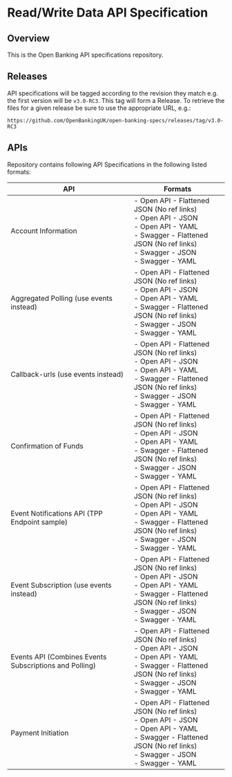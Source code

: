 # Read/Write Data API Specification

## Overview

This is the Open Banking API specifications repository.

## Releases

API specifications will be tagged according to the revision they match e.g. the first version will be `v3.0-RC3`. This tag will form a Release. To retrieve the files for a given release be sure to use the appropriate URL, e.g.:

```https://github.com/OpenBankingUK/open-banking-specs/releases/tag/v3.0-RC3```

## APIs

Repository contains following API Specifications in the following listed formats:

|API|Formats|
|---|---|
|Account Information|- Open API - Flattened JSON (No ref links)<BR/>- Open API - JSON<BR/>- Open API - YAML<BR/>- Swagger - Flattened JSON (No ref links)<BR/>- Swagger - JSON<BR/>- Swagger - YAML|
|Aggregated Polling (use events instead)|- Open API - Flattened JSON (No ref links)<BR/>- Open API - JSON<BR/>- Open API - YAML<BR/>- Swagger - Flattened JSON (No ref links)<BR/>- Swagger - JSON<BR/>- Swagger - YAML|
|Callback-urls (use events instead)|- Open API - Flattened JSON (No ref links)<BR/>- Open API - JSON<BR/>- Open API - YAML<BR/>- Swagger - Flattened JSON (No ref links)<BR/>- Swagger - JSON<BR/>- Swagger - YAML|
|Confirmation of Funds|- Open API - Flattened JSON (No ref links)<BR/>- Open API - JSON<BR/>- Open API - YAML<BR/>- Swagger - Flattened JSON (No ref links)<BR/>- Swagger - JSON<BR/>- Swagger - YAML|
|Event Notifications API (TPP Endpoint sample)|- Open API - Flattened JSON (No ref links)<BR/>- Open API - JSON<BR/>- Open API - YAML<BR/>- Swagger - Flattened JSON (No ref links)<BR/>- Swagger - JSON<BR/>- Swagger - YAML|
|Event Subscription (use events instead)|- Open API - Flattened JSON (No ref links)<BR/>- Open API - JSON<BR/>- Open API - YAML<BR/>- Swagger - Flattened JSON (No ref links)<BR/>- Swagger - JSON<BR/>- Swagger - YAML|
|Events API (Combines Events Subscriptions and Polling)|- Open API - Flattened JSON (No ref links)<BR/>- Open API - JSON<BR/>- Open API - YAML<BR/>- Swagger - Flattened JSON (No ref links)<BR/>- Swagger - JSON<BR/>- Swagger - YAML|
|Payment Initiation|- Open API - Flattened JSON (No ref links)<BR/>- Open API - JSON<BR/>- Open API - YAML<BR/>- Swagger - Flattened JSON (No ref links)<BR/>- Swagger - JSON<BR/>- Swagger - YAML|



